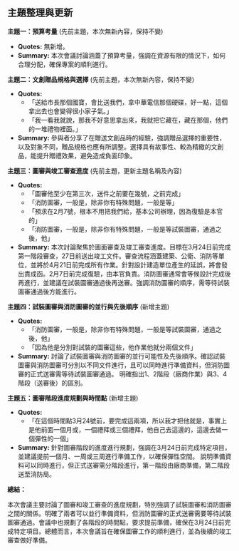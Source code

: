 ## 主題整理與更新

**主題一：預算考量** (先前主題，本次無新內容，保持不變)

* **Quotes:** 無新增。
* **Summary:** 本次會議討論涵蓋了預算考量，強調在資源有限的情況下，如何合理分配，確保專案的順利進行。

**主題二：文創贈品規格與選擇** (先前主題，本次無新內容，保持不變)

* **Quotes:**
    * 「送給市長那個國寶，會比送我們，拿中華電信那個硬碟，好一點，這個拿出去也會變得很小家子氣。」
    * 「我一看我就說，那我不好意思拿出來，我就把它藏在，藏在那個，他們的一堆禮物裡面。」
* **Summary:** 參與者分享了在贈送文創品時的經驗，強調贈品選擇的重要性，以及對象不同，贈品規格也應有所調整。選擇具有故事性、較為精緻的文創品，能提升贈禮效果，避免造成負面印象。

**主題三：圖審與竣工審查進度** (先前主題，更新主題名稱及內容)

* **Quotes:**
    * 「圖審他至少在第三次，送件之前要在幾號，之前完成」
    * 「消防圖審，一般是，除非你有特殊問題，一般是等」
    * 「預求在2月7號，根本不用把我們給，基本公司辦理，因為復驗是本官的」
    * 「消防圖審，一般是，除非你有特殊問題，一般是等試裝圖審，通過之後，他」
* **Summary:** 本次討論聚焦於圖面審查及竣工審查進度。目標在3月24日前完成第一階段審查，27日前送出竣工文件。審查流程涵蓋建築、公衛、消防等單位，並將於4月21日前完成所有作業。針對設計建造單位產生的延誤，將會發出責成函。2月7日前完成復驗，由本官負責。消防圖審通常會等候設計完成後再進行，並建議在試裝圖審通過後再送審。強調消防圖審的順序，需等待試裝圖審通過後方能進行。

**主題四：試裝圖審與消防圖審的並行與先後順序** (新增主題)

* **Quotes:**
    * 「消防圖審，一般是，除非你有特殊問題，一般是等試裝圖審，通過之後，他」
    * 「因為他是分別對試裝的圖審這些，他作業他就分兩個文件」
* **Summary:** 討論了試裝圖審與消防圖審的並行可能性及先後順序。確認試裝圖審與消防圖審可分別以不同文件進行，且可以同時進行準備資料，但消防圖審的正式送審需等待試裝圖審通過。 明確指出1、2階段（廠商作業）與3、4階段（送審後）的區別。

**主題五：圖審階段進度規劃與時間點** (新增主題)

* **Quotes:**
    * 「在這個時間點3月24號前，要完成這兩項，所以我才把他就是，事實上是他前面一個月或，一個禮拜或三個禮拜，他自己去這邊的，這邊去做一個彈性的一個」
* **Summary:**  針對圖審階段的進度進行規劃，強調在3月24日前完成特定項目，並建議提前一個月、一周或三周進行準備工作，以確保彈性空間。 說明準備資料可以同時進行，但正式送審需分階段進行，第一階段由廠商準備，第二階段送至消防局。

**總結：**

本次會議主要討論了圖審和竣工審查的進度規劃，特別強調了試裝圖審和消防圖審之間的關係。明確了兩者可以並行準備資料，但消防圖審的正式送審需要等待試裝圖審通過。會議中也規劃了各階段的時間點，要求提前準備，確保在3月24日前完成特定項目。總體而言，本次會議旨在確保圖審工作的順利進行，並為後續的竣工審查做好準備。